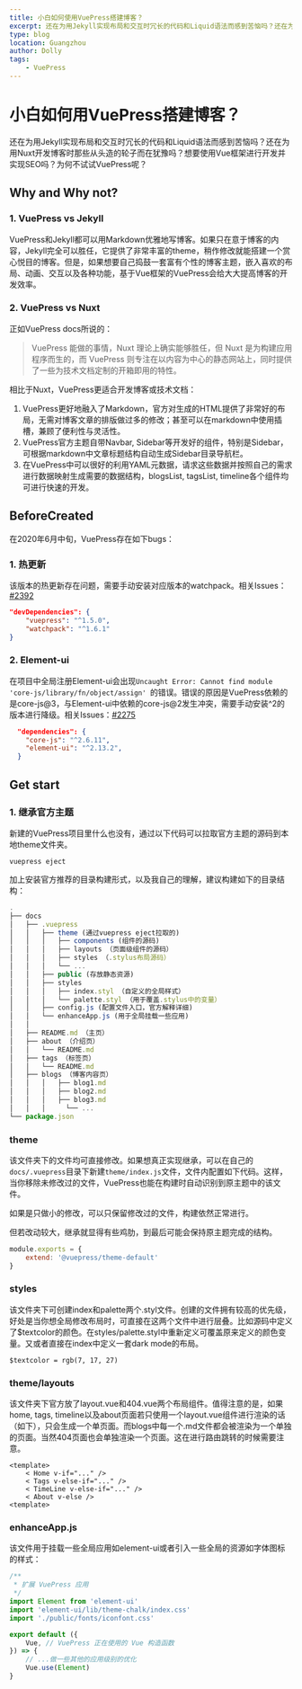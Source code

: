 ```yaml
---
title: 小白如何使用VuePress搭建博客？
excerpt: 还在为用Jekyll实现布局和交互时冗长的代码和Liquid语法而感到苦恼吗？还在为用Nuxt开发博客时那些从头造的轮子而在犹豫吗？想要使用Vue框架进行开发并实现SEO吗？为何不试试VuePress呢？
type: blog
location: Guangzhou
author: Dolly
tags:
    - VuePress
---
```


# 小白如何用VuePress搭建博客？

还在为用Jekyll实现布局和交互时冗长的代码和Liquid语法而感到苦恼吗？还在为用Nuxt开发博客时那些从头造的轮子而在犹豫吗？想要使用Vue框架进行开发并实现SEO吗？为何不试试VuePress呢？

## Why and Why not?

### 1. VuePress vs Jekyll

VuePress和Jekyll都可以用Markdown优雅地写博客。如果只在意于博客的内容，Jekyll完全可以胜任，它提供了非常丰富的theme，稍作修改就能搭建一个赏心悦目的博客。但是，如果想要自己捣鼓一套富有个性的博客主题，嵌入喜欢的布局、动画、交互以及各种功能，基于Vue框架的VuePress会给大大提高博客的开发效率。

### 2. VuePress vs Nuxt

正如VuePress docs所说的：

> VuePress 能做的事情，Nuxt 理论上确实能够胜任，但 Nuxt 是为构建应用程序而生的，而 VuePress 则专注在以内容为中心的静态网站上，同时提供了一些为技术文档定制的开箱即用的特性。

相比于Nuxt，VuePress更适合开发博客或技术文档：

1. VuePress更好地融入了Markdown，官方对生成的HTML提供了非常好的布局，无需对博客文章的排版做过多的修改；甚至可以在markdown中使用插槽，兼顾了便利性与灵活性。
2. VuePress官方主题自带Navbar, Sidebar等开发好的组件，特别是Sidebar，可根据markdown中文章标题结构自动生成Sidebar目录导航栏。
3. 在VuePress中可以很好的利用YAML元数据，请求这些数据并按照自己的需求进行数据映射生成需要的数据结构，blogsList, tagsList, timeline各个组件均可进行快速的开发。

## BeforeCreated

在2020年6月中旬，VuePress存在如下bugs：

### 1. 热更新

该版本的热更新存在问题，需要手动安装对应版本的watchpack。相关Issues：[#2392](https://github.com/vuejs/vuepress/issues/2392#issuecomment-633399465)

```json
"devDependencies": {
    "vuepress": "^1.5.0",
    "watchpack": "^1.6.1"
}
```

### 2. Element-ui

在项目中全局注册Element-ui会出现`Uncaught Error: Cannot find module 'core-js/library/fn/object/assign' `的错误。错误的原因是VuePress依赖的是core-js@3，与Element-ui中依赖的core-js@2发生冲突，需要手动安装^2的版本进行降级。相关Issues：[#2275](https://github.com/vuejs/vuepress/issues/2275)

```json
  "dependencies": {
    "core-js": "^2.6.11",
    "element-ui": "^2.13.2",
  }
```

## Get start

### 1. 继承官方主题

新建的VuePress项目里什么也没有，通过以下代码可以拉取官方主题的源码到本地theme文件夹。

```shell
vuepress eject
```

加上安装官方推荐的目录构建形式，以及我自己的理解，建议构建如下的目录结构：

```js
.
├── docs
│   ├── .vuepress
│   │   ├── theme (通过vuepress eject拉取的)
│   │   │   ├── components (组件的源码)
│   │   │   ├── layouts （页面级组件的源码）
│   │   │   ├── styles （.stylus布局源码）
│   │   │   └── ...
│   │   ├── public (存放静态资源)
│   │   ├── styles 
│   │   │   ├── index.styl （自定义的全局样式）
│   │   │   └── palette.styl （用于覆盖.stylus中的变量）
│   │   ├── config.js (配置文件入口，官方解释详细)
│   │   └── enhanceApp.js (用于全局挂载一些应用)
│   │ 
│   ├── README.md （主页）
│   ├── about （介绍页）
│   │   └── README.md
│   ├── tags （标签页）
│   │   └── README.md
│   ├── blogs （博客内容页）
│   │   │   ├── blog1.md 
│   │   │   ├── blog2.md
│   │   │   ├── blog3.md
│   │   │	  └── ...
└── package.json
```

### theme

该文件夹下的文件均可直接修改。如果想真正实现继承，可以在自己的`docs/.vuepress`目录下新建`theme/index.js`文件，文件内配置如下代码。这样，当你移除未修改过的文件，VuePress也能在构建时自动识别到原主题中的该文件。

如果是只做小的修改，可以只保留修改过的文件，构建依然正常进行。

但若改动较大，继承就显得有些鸡肋，到最后可能会保持原主题完成的结构。

```js
module.exports = {
    extend: '@vuepress/theme-default'
}
```

### styles

该文件夹下可创建index和palette两个.styl文件。创建的文件拥有较高的优先级，好处是当你想全局修改布局时，可直接在这两个文件中进行层叠。比如源码中定义了$textcolor的颜色。在styles/palette.styl中重新定义可覆盖原来定义的颜色变量。又或者直接在index中定义一套dark mode的布局。

```stylus
$textcolor = rgb(7, 17, 27)
```

### theme/layouts

该文件夹下官方放了layout.vue和404.vue两个布局组件。值得注意的是，如果home, tags, timeline以及about页面若只使用一个layout.vue组件进行渲染的话（如下），只会生成一个单页面。而blogs中每一个.md文件都会被渲染为一个单独的页面。当然404页面也会单独渲染一个页面。这在进行路由跳转的时候需要注意。

```vue
<template>
	< Home v-if="..." />
	< Tags v-else-if="..." />
	< TimeLine v-else-if="..." />
	< About v-else />
<template>
```

### enhanceApp.js

该文件用于挂载一些全局应用如element-ui或者引入一些全局的资源如字体图标的样式：

```js
/**
 * 扩展 VuePress 应用
 */
import Element from 'element-ui'
import 'element-ui/lib/theme-chalk/index.css'
import './public/fonts/iconfont.css'

export default ({
    Vue, // VuePress 正在使用的 Vue 构造函数
}) => {
    // ...做一些其他的应用级别的优化
    Vue.use(Element)
}
```




